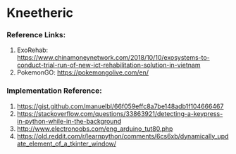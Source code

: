 # Kneetheric
### Reference Links:
1) ExoRehab: https://www.chinamoneynetwork.com/2018/10/10/exosystems-to-conduct-trial-run-of-new-ict-rehabilitation-solution-in-vietnam
2) PokemonGO: https://pokemongolive.com/en/

### Implementation Reference:
1) https://gist.github.com/manuelbl/66f059effc8a7be148adb1f104666467
2) https://stackoverflow.com/questions/33863921/detecting-a-keypress-in-python-while-in-the-background
3) http://www.electronoobs.com/eng_arduino_tut80.php
4) https://old.reddit.com/r/learnpython/comments/6cs6xb/dynamically_update_element_of_a_tkinter_window/
